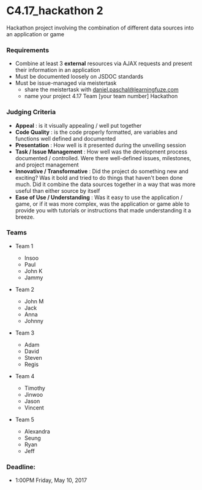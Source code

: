 # C4.17_hackathon 2

Hackathon project involving the combination of different data sources into an application or game

### Requirements
- Combine at least 3 **external** resources via AJAX requests and present their information in an application
- Must be documented loosely on JSDOC standards
- Must be issue-managed via meistertask 
  - share the meistertask with daniel.paschal@learningfuze.com
  - name your project 4.17 Team [your team number] Hackathon


### Judging Criteria
- **Appeal** : is it visually appealing / well put together
- **Code Quality** : is the code properly formatted, are variables and functions well defined and documented
- **Presentation** : How well is it presented during the unveiling session
- **Task / Issue Management** : How well was the development process documented / controlled.  Were there well-defined issues, milestones, and project management
- **Innovative / Transformative** : Did the project do something new and exciting?  Was it bold and tried to do things that haven't been done much.  Did it combine the data sources together in a way that was more useful than either source by itself
- **Ease of Use / Understanding** : Was it easy to use the application / game, or if it was more complex, was the application or game able to provide you with tutorials or instructions that made understanding it a breeze.


### Teams
- Team 1
  - Insoo 
  - Paul 
  - John K
  - Jammy 

- Team 2
  - John M
  - Jack 
  - Anna 
  - Johnny 

- Team 3
  - Adam 
  - David 
  - Steven 
  - Regis 

- Team 4
  - Timothy 
  - Jinwoo 
  - Jason 
  - Vincent

- Team 5
  - Alexandra
  - Seung
  - Ryan
  - Jeff

### Deadline: 
- 1:00PM Friday, May 10, 2017

